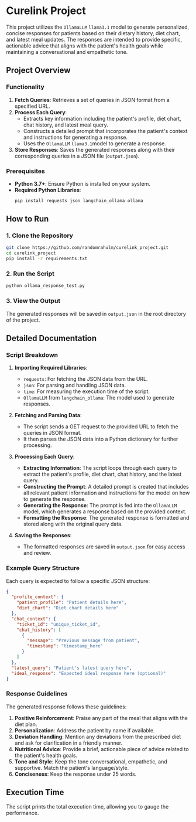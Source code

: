 

# Curelink Project

This project utilizes the `OllamaLLM` `llama3.1`  model to generate personalized, concise responses for patients based on their dietary history, diet chart, and latest meal updates. The responses are intended to provide specific, actionable advice that aligns with the patient's health goals while maintaining a conversational and empathetic tone.

## Project Overview

### Functionality

1. **Fetch Queries**: Retrieves a set of queries in JSON format from a specified URL.
2. **Process Each Query**:
   - Extracts key information including the patient's profile, diet chart, chat history, and latest meal query.
   - Constructs a detailed prompt that incorporates the patient's context and instructions for generating a response.
   - Uses the `OllamaLLM` `llama3.1`model to generate a response.
3. **Store Responses**: Saves the generated responses along with their corresponding queries in a JSON file (`output.json`).

### Prerequisites

- **Python 3.7+**: Ensure Python is installed on your system.
- **Required Python Libraries**:
  ```bash
  pip install requests json langchain_ollama ollama
  ```

## How to Run

### 1. Clone the Repository

```bash
git clone https://github.com/randomrahulm/curelink_project.git
cd curelink_project
pip install -r requirements.txt
```

### 2. Run the Script

```bash
python ollama_response_test.py
```

### 3. View the Output

The generated responses will be saved in `output.json` in the root directory of the project.

## Detailed Documentation

### Script Breakdown

1. **Importing Required Libraries**:
   - `requests`: For fetching the JSON data from the URL.
   - `json`: For parsing and handling JSON data.
   - `time`: For measuring the execution time of the script.
   - `OllamaLLM` from `langchain_ollama`: The model used to generate responses.

2. **Fetching and Parsing Data**:
   - The script sends a GET request to the provided URL to fetch the queries in JSON format.
   - It then parses the JSON data into a Python dictionary for further processing.

3. **Processing Each Query**:
   - **Extracting Information**: The script loops through each query to extract the patient's profile, diet chart, chat history, and the latest query.
   - **Constructing the Prompt**: A detailed prompt is created that includes all relevant patient information and instructions for the model on how to generate the response.
   - **Generating the Response**: The prompt is fed into the `OllamaLLM` model, which generates a response based on the provided context.
   - **Formatting the Response**: The generated response is formatted and stored along with the original query data.

4. **Saving the Responses**:
   - The formatted responses are saved in `output.json` for easy access and review.

### Example Query Structure

Each query is expected to follow a specific JSON structure:

```json
{
  "profile_context": {
    "patient_profile": "Patient details here",
    "diet_chart": "Diet chart details here"
  },
  "chat_context": {
    "ticket_id": "unique_ticket_id",
    "chat_history": [
      {
        "message": "Previous message from patient",
        "timestamp": "timestamp_here"
      }
    ]
  },
  "latest_query": "Patient's latest query here",
  "ideal_response": "Expected ideal response here (optional)"
}
```

### Response Guidelines

The generated response follows these guidelines:

1. **Positive Reinforcement**: Praise any part of the meal that aligns with the diet plan.
2. **Personalization**: Address the patient by name if available.
3. **Deviation Handling**: Mention any deviations from the prescribed diet and ask for clarification in a friendly manner.
4. **Nutritional Advice**: Provide a brief, actionable piece of advice related to the patient's health goals.
5. **Tone and Style**: Keep the tone conversational, empathetic, and supportive. Match the patient's language/style.
6. **Conciseness**: Keep the response under 25 words.

## Execution Time

The script prints the total execution time, allowing you to gauge the performance.

